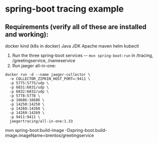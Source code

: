 spring-boot tracing example
===========================


Requirements (verify all of these are installed and working):
-------------
docker
kind (k8s in docker)
Java JDK
Apache maven
helm
kubectl


1. Run the three spring-boot services -- `mvn spring-boot:run` in /tracing, /greetingservice, /nameservice
2. Run jaeger all-in-one:
```
docker run -d --name jaeger-collector \
  -e COLLECTOR_ZIPKIN_HOST_PORT=:9411 \
  -p 5775:5775/udp \
  -p 6831:6831/udp \
  -p 6832:6832/udp \
  -p 5778:5778 \
  -p 16686:16686 \
  -p 14250:14250 \
  -p 14268:14268 \
  -p 14269:14269 \
  -p 9411:9411 \
  jaegertracing/all-in-one:1.33
```



mvn spring-boot:build-image -Dspring-boot.build-image.imageName=brentos/greetingservice

